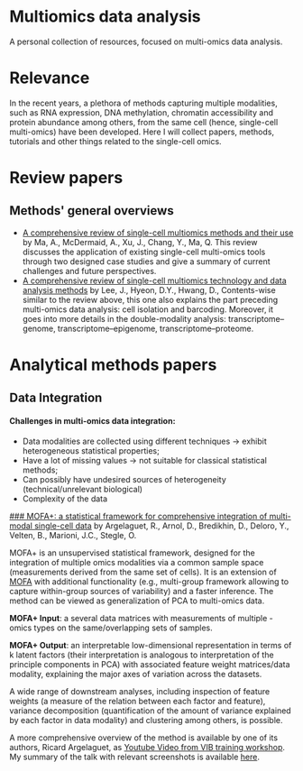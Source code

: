 # Multiomics data analysis 

A personal collection of resources, focused on multi-omics data analysis. 

# Relevance 

In the recent years, a plethora of methods capturing multiple modalities, such as RNA expression, DNA methylation, chromatin accessibility and protein abundance among others, from the same cell (hence, single-cell multi-omics) have been developed. Here I will collect papers, methods, tutorials and other things related to the single-cell omics. 

# Review papers

## Methods' general overviews

- [A comprehensive review of single-cell multiomics methods and their use](https://www.cell.com/trends/biotechnology/fulltext/S0167-7799(20)30057-3) by Ma, A., McDermaid, A., Xu, J., Chang, Y., Ma, Q. This review discusses the application of existing single-cell multi-omics tools through two designed case studies and give a summary of current challenges and future perspectives. 
- [A comprehensive review of single-cell multiomics technology and data analysis methods](https://www.nature.com/articles/s12276-020-0420-2#citeas) by Lee, J., Hyeon, D.Y., Hwang, D., Contents-wise similar to the review above, this one also explains the part preceding multi-omics data analysis: cell isolation and barcoding. Moreover, it goes into more details in the double-modality analysis: transcriptome–genome, transcriptome–epigenome, transcriptome–proteome. 


# Analytical methods papers

## Data Integration

#### Challenges in multi-omics data integration:
- Data modalities are collected using different techniques →  exhibit heterogeneous statistical properties;
- Have a lot of missing values → not suitable for classical statistical methods; 
- Can possibly have undesired sources of heterogeneity (technical/unrelevant biological)
- Complexity of the data 

[### MOFA+: a statistical framework for comprehensive integration of multi-modal single-cell data](https://genomebiology.biomedcentral.com/articles/10.1186/s13059-020-02015-1) by Argelaguet, R., Arnol, D., Bredikhin, D., Deloro, Y., Velten, B., Marioni, J.C., Stegle, O.

MOFA+ is an unsupervised statistical framework, designed for the integration of multiple omics modalities via a common sample space (measurements derived from the same set of cells). It is an extension of [MOFA](https://www.ncbi.nlm.nih.gov/pmc/articles/PMC6010767/) with additional functionality (e.g., multi-group framework allowing to capture within-group sources of variability) and a faster inference. The method can be viewed as generalization of PCA to multi-omics data. 

**MOFA+ Input**: a several data matrices with measurements of multiple -omics types on the same/overlapping sets of samples. 

**MOFA+ Output**: an interpretable low-dimensional representation in terms of k latent factors (their interpretation is analogous to interpretation of the principle components in PCA) with associated feature weight matrices/data modality, explaining the major axes of variation across the datasets. 

A wide range of downstream analyses, including inspection of feature weights (a measure of the relation between each factor and feature), variance decomposition (quantification of the amount of variance explained by each factor in data modality) and clustering among others, is possible. 

A more comprehensive overview of the method is available by one of its authors, Ricard Argelaguet, as [Youtube Video from VIB training workshop](https://www.youtube.com/watch?v=_BfHeZ0s2i0). My summary of the talk with relevant screenshots is available [here](https://drive.google.com/file/d/1uwlFvaKr3CvyPI5rIA-MIWvDvp2loLgK/view?usp=sharing).

